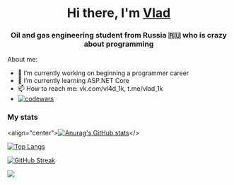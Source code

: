 <h1 align="center">Hi there, I'm <a href="https://t.me/vlad_1k" target="_blank">Vlad</a> 
<h3 align="center">Oil and gas engineering student from Russia 🇷🇺 who is crazy about programming</h3>

About me:
- 🔭 I’m currently working on beginning a programmer career
- 🌱 I’m currently learning ASP.NET Core
- 📫 How to reach me: vk.com/vl4d_1k, t.me/vlad_1k
- [![codewars](https://www.codewars.com/users/dels-in/badges/micro)](https://www.codewars.com/users/dels-in)

<h3 align="left">My stats</h3>

<align="center">[![Anurag's GitHub stats](https://github-readme-stats.vercel.app/api?username=dels-in)](https://github.com/anuraghazra/github-readme-stats)</>

[![Top Langs](https://github-readme-stats.vercel.app/api/top-langs/?username=dels-in&layout=compact)](https://github.com/dels-in/github-readme-stats)

[![GitHub Streak](https://github-readme-streak-stats.herokuapp.com/?user=dels-in)](https://git.io/streak-stats)

![](https://github-profile-summary-cards.vercel.app/api/cards/productive-time?username=dels-in)



<!--
**dels-in/dels-in** is a ✨ _special_ ✨ repository because its `README.md` (this file) appears on your GitHub profile.

Here are some ideas to get you started:

- 🔭 I’m currently working on beginning a programmer career
- 🌱 I’m currently learning ASP.NET Core
- 👯 I’m looking to collaborate on ...
- 🤔 I’m looking for help with ...
- 💬 Ask me about ...
- 📫 How to reach me: ...
- 😄 Pronouns: ...
- ⚡ Fun fact: ...
-->
